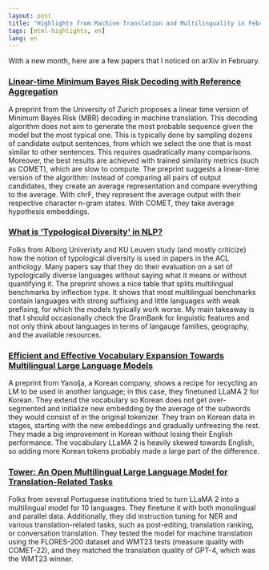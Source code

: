```yaml
---
layout: post
title: "Highlights from Machine Translation and Multilinguality in February 2024"
tags: [mtml-highlights, en]
lang: en
---
```


With a new month, here are a few papers that I noticed on arXiv in February.

### [Linear-time Minimum Bayes Risk Decoding with Reference Aggregation](https://arxiv.org/abs/2402.04251v1)

A preprint from the University of Zurich proposes a linear time version of
Minimum Bayes Risk (MBR) decoding in machine translation. This decoding
algorithm does not aim to generate the most probable sequence given the model
but the most typical one. This is typically done by sampling dozens of
candidate output sentences, from which we select the one that is most similar
to other sentences. This requires quadratically many comparisons. Moreover, the
best results are achieved with trained similarity metrics (such as COMET),
which are slow to compute. The preprint suggests a linear-time version of the
algorithm: instead of comparing all pairs of output candidates, they create an
average representation and compare everything to the average. With chrF, they
represent the average output with their respective character n-gram states.
With COMET, they take average hypothesis embeddings.

### [What is 'Typological Diversity' in NLP? ](https://arxiv.org/abs/2402.04222v2)

Folks from Alborg Univeristy and KU Leuven study (and mostly criticize) how the
notion of typological diversity is used in papers in the ACL anthology. Many
papers say that they do their evaluation on a set of typologically diverse
languages without saying what it means or without quantifying it. The preprint
shows a nice table that splits multilingual benchmarks by inflection type. It
shows that most multilingual benchmarks contain languages with strong suffixing
and little languages with weak prefixing, for which the models typically work
worse. My main takeaway is that I should occasionally check the GramBank for
linguistic features and not only think about languages in terms of langauge
families, geography, and the available resources.

### [Efficient and Effective Vocabulary Expansion Towards Multilingual Large Language Models](https://arxiv.org/abs/2402.14714v1)

A preprint from Yanolja, a Korean company, shows a recipe for recycling an LM
to be used in another language; in this case, they finetuned LLaMA 2 for
Korean. They extend the vocabulary so Korean does not get over-segmented and
initialize new embedding by the average of the subwords they would consist of
in the original tokenizer. They train on Korean data in stages, starting with
the new embeddings and gradually unfreezing the rest. They made a big
improvement in Korean without losing their English performance. The vocabulary
LLaMA 2 is heavily skewed towards English, so adding more Korean tokens
probably made a large part of the difference.

### [Tower: An Open Multilingual Large Language Model for Translation-Related Tasks](https://arxiv.org/abs/2402.17733v1)

Folks from several Portuguese institutions tried to turn LLaMA 2 into a
multilingual model for 10 languages. They finetune it with both monolingual and
parallel data. Additionally, they did instruction tuning for NER and various
translation-related tasks, such as post-editing, translation ranking, or
conversation translation. They tested the model for machine translation using
the FLORES-200 dataset and WMT23 tests (measure quality with COMET-22), and
they matched the translation quality of GPT-4, which was the WMT23 winner.
